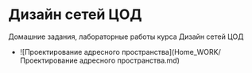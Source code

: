 # Дизайн сетей ЦОД
Домашние задания, лабораторные работы курса Дизайн сетей ЦОД
* ![Проектирование адресного пространства](Home_WORK/Проектирование адресного пространства.md)

